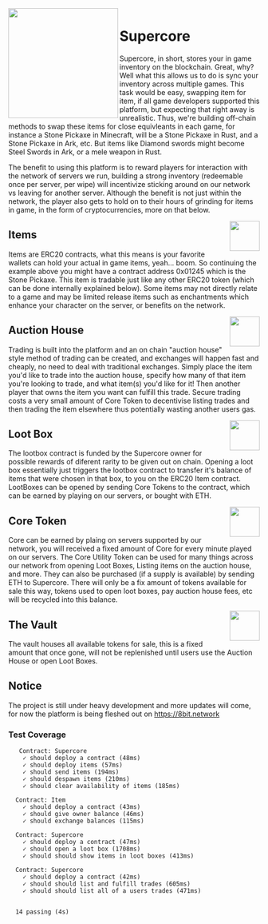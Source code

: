 <img src="https://i.imgur.com/ZmPJjbK.png" data-canonical-src="https://i.imgur.com/ZmPJjbK.png" width="220" align="left" />

# Supercore

Supercore, in short, stores your in game inventory on the blockchain. Great, why? Well what this allows us to do is sync your inventory across multiple games. This task would be easy, swapping item for item, if all game developers supported this platform, but expecting that right away is unrealistic. Thus, we're building off-chain methods to swap these items for close equivleants in each game, for instance a Stone Pickaxe in Minecraft, will be a Stone Pickaxe in Rust, and a Stone Pickaxe in Ark, etc. But items like Diamond swords might become Steel Swords in Ark, or a mele weapon in Rust. 

The benefit to using this platform is to reward players for interaction with the network of servers we run, building a strong inventory (redeemable once per server, per wipe) will incentivize sticking around on our network vs leaving for another server. Although the benefit is not just within the network, the player also gets to hold on to their hours of grinding for items in game, in the form of cryptocurrencies, more on that below.




<img src="https://wiki.teamfortress.com/w/images/thumb/0/00/Group_of_Bundles.png/300px-Group_of_Bundles.png?t=20110605085123" data-canonical-src="https://wiki.teamfortress.com/w/images/thumb/0/00/Group_of_Bundles.png/300px-Group_of_Bundles.png?t=20110605085123" width="60" align="right" />

## Items

Items are ERC20 contracts, what this means is your favorite wallets can hold your actual in game items, yeah... boom. So continuing the example above you might have a contract address 0x01245 which is the Stone Pickaxe. This item is tradable just like any other ERC20 token (which can be done internally explained below). Some items may not directly relate to a game and may be limited release items such as enchantments which enhance your character on the server, or benefits on the network. 




<img src="http://icons.iconarchive.com/icons/aha-soft/large-home/512/Retail-shop-icon.png" data-canonical-src="http://icons.iconarchive.com/icons/aha-soft/large-home/512/Retail-shop-icon.png" width="60" align="right" />

## Auction House

Trading is built into the platform and an on chain "auction house" style method of trading can be created, and exchanges will happen fast and cheaply, no need to deal with traditional exchanges. Simply place the item you'd like to trade into the auction house, specify how many of that item you're looking to trade, and what item(s) you'd like for it! Then another player that owns the item you want can fulfill this trade. Secure trading costs a very small amount of Core Token to decentivise listing trades and then trading the item elsewhere thus potentially wasting another users gas.



<img src="https://netdna.webdesignerdepot.com/uploads6/creative-app-icons/03-app.jpg" data-canonical-src="https://netdna.webdesignerdepot.com/uploads6/creative-app-icons/03-app.jpg" width="60" align="right" />

## Loot Box

The lootbox contract is funded by the Supercore owner for possible rewards of diferent rarity to be given out on chain. Opening a loot box essentially just  triggers the lootbox contract to transfer it's balance of items that were chosen in that box, to you on the ERC20 Item contract. LootBoxes can be opened by sending Core Tokens to the contract, which can be earned by playing on our servers, or bought with ETH.


<img src="https://i.imgur.com/ZmPJjbK.png" data-canonical-src="https://i.imgur.com/ZmPJjbK.png" width="60" align="right" />

## Core Token

Core can be earned by plaing on servers supported by our network, you will received a fixed amount of Core for every minute played on our servers. The Core Utility Token can be used for many things across our network from opening Loot Boxes, Listing items on the auction house, and more. They can also be purchased (if a supply is available) by sending ETH to Supercore. There will only be a fix amount of tokens available for sale this way, tokens used to open loot boxes, pay auction house fees, etc will be recycled into this balance.


<img src="http://socaluncensored.com/wp/wp-content/uploads/2016/05/vault.jpg" data-canonical-src="http://socaluncensored.com/wp/wp-content/uploads/2016/05/vault.jpg" width="60" align="right" />


## The Vault

The vault houses all available tokens for sale, this is a fixed amount that once gone, will not be replenished until users use the Auction House or open Loot Boxes.


## Notice

The project is still under heavy development and more updates will come, for now the platform is being fleshed out on https://8bit.network


### Test Coverage
```
   Contract: Supercore
    ✓ should deploy a contract (48ms)
    ✓ should deploy items (57ms)
    ✓ should send items (194ms)
    ✓ should despawn items (210ms)
    ✓ should clear availability of items (185ms)

  Contract: Item
    ✓ should deploy a contract (43ms)
    ✓ should give owner balance (46ms)
    ✓ should exchange balances (115ms)

  Contract: Supercore
    ✓ should deploy a contract (47ms)
    ✓ should open a loot box (1708ms)
    ✓ should should show items in loot boxes (413ms)

  Contract: Supercore
    ✓ should deploy a contract (42ms)
    ✓ should should list and fulfill trades (605ms)
    ✓ should should list all of a users trades (471ms)


  14 passing (4s)
```
